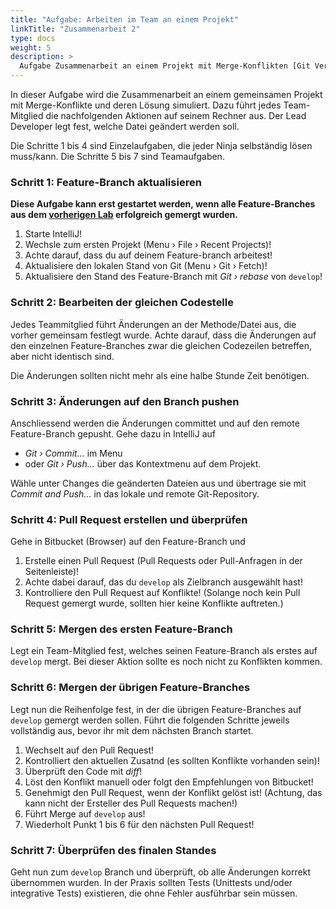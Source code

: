```yaml
---
title: "Aufgabe: Arbeiten im Team an einem Projekt"
linkTitle: "Zusammenarbeit 2"
type: docs
weight: 5
description: >
  Aufgabe Zusammenarbeit an einem Projekt mit Merge-Konflikten [Git Vertiefung](../../../../docs/git/vertiefung/collaboration)
---
```

In dieser Aufgabe wird die Zusammenarbeit an einem gemeinsamen Projekt mit Merge-Konflikte und deren 
Lösung simuliert. Dazu führt jedes Team-Mitglied die nachfolgenden Aktionen auf seinem Rechner aus. 
Der Lead Developer legt fest, welche Datei geändert werden soll.

Die Schritte 1 bis 4 sind Einzelaufgaben, die jeder Ninja selbständig lösen muss/kann. Die Schritte 
5 bis 7 sind Teamaufgaben. 

### Schritt 1: Feature-Branch aktualisieren
**Diese Aufgabe kann erst gestartet werden, wenn alle Feature-Branches aus dem [vorherigen Lab](../../../labs/git/vertiefung/03_collaboration)
erfolgreich gemergt wurden.**
1. Starte IntelliJ!
2. Wechsle zum ersten Projekt (Menu › File › Recent Projects)!
3. Achte darauf, dass du auf deinem Feature-branch arbeitest!
4. Aktualisiere den lokalen Stand von Git (Menu › Git › Fetch)!
5. Aktualisiere den Stand des Feature-Branch mit *Git › rebase* von `develop`!

### Schritt 2: Bearbeiten der gleichen Codestelle
Jedes Teammitglied führt Änderungen an der Methode/Datei aus, die vorher gemeinsam festlegt wurde. 
Achte darauf, dass die Änderungen auf den einzelnen Feature-Branches zwar die gleichen Codezeilen 
betreffen, aber nicht identisch sind. 

Die Änderungen sollten nicht mehr als eine halbe Stunde Zeit benötigen.

### Schritt 3: Änderungen auf den Branch pushen
Anschliessend werden die Änderungen committet und auf den remote Feature-Branch gepusht. 
Gehe dazu in IntelliJ auf
- *Git › Commit...* im Menu
- oder *Git › Push...* über das Kontextmenu auf dem Projekt.

Wähle unter Changes die geänderten Dateien aus und übertrage sie mit *Commit and Push...* in das 
lokale und remote Git-Repository.

### Schritt 4:  Pull Request erstellen und überprüfen
Gehe in Bitbucket (Browser) auf den Feature-Branch und 
1. Erstelle einen Pull Request (Pull Requests oder Pull-Anfragen in der Seitenleiste)!
2. Achte dabei darauf, das du `develop` als Zielbranch ausgewählt hast!
3. Kontrolliere den Pull Request auf Konflikte!
(Solange noch kein Pull Request gemergt wurde, sollten hier keine Konflikte auftreten.) 


### Schritt 5: Mergen des ersten Feature-Branch
Legt ein Team-Mitglied fest, welches seinen Feature-Branch als erstes auf `develop` mergt. Bei dieser
Aktion sollte es noch nicht zu Konflikten kommen.

### Schritt 6: Mergen der übrigen Feature-Branches
Legt nun die Reihenfolge fest, in der die übrigen Feature-Branches auf `develop` gemergt werden sollen.
Führt die folgenden Schritte jeweils vollständig aus, bevor ihr mit dem nächsten Branch startet.
1. Wechselt auf den Pull Request!
2. Kontrolliert den aktuellen Zusatnd (es sollten Konflikte vorhanden sein)!
3. Überprüft den Code mit *diff*!
4. Löst den Konflikt manuell oder folgt den Empfehlungen von Bitbucket!
5. Genehmigt den Pull Request, wenn der Konflikt gelöst ist! (Achtung, das kann nicht der Ersteller des Pull Requests machen!)
6. Führt Merge auf `develop` aus!
7. Wiederholt Punkt 1 bis 6 für den nächsten Pull Request!

### Schritt 7: Überprüfen des finalen Standes
Geht nun zum `develop` Branch und überprüft, ob alle Änderungen korrekt übernommen wurden. In der Praxis 
sollten Tests (Unittests und/oder integrative Tests) existieren, die ohne Fehler ausführbar sein müssen.